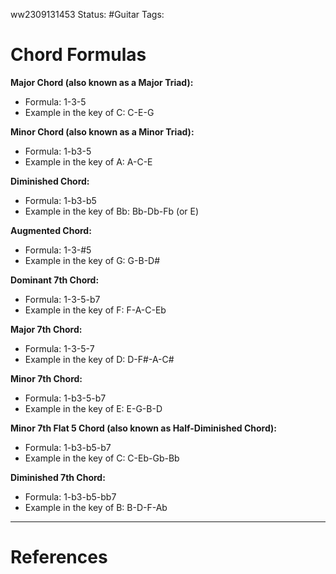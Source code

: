 ww2309131453
	Status: #Guitar
		Tags: 


# Chord Formulas

**Major Chord (also known as a Major Triad):**

- Formula: 1-3-5
- Example in the key of C: C-E-G

**Minor Chord (also known as a Minor Triad):**

- Formula: 1-b3-5
- Example in the key of A: A-C-E

**Diminished Chord:**

- Formula: 1-b3-b5
- Example in the key of Bb: Bb-Db-Fb (or E)

**Augmented Chord:**

- Formula: 1-3-#5
- Example in the key of G: G-B-D#

**Dominant 7th Chord:**

- Formula: 1-3-5-b7
- Example in the key of F: F-A-C-Eb

**Major 7th Chord:**

- Formula: 1-3-5-7
- Example in the key of D: D-F#-A-C#

**Minor 7th Chord:**

- Formula: 1-b3-5-b7
- Example in the key of E: E-G-B-D

**Minor 7th Flat 5 Chord (also known as Half-Diminished Chord):**

- Formula: 1-b3-b5-b7
- Example in the key of C: C-Eb-Gb-Bb

**Diminished 7th Chord:**

- Formula: 1-b3-b5-bb7
- Example in the key of B: B-D-F-Ab




---
# References